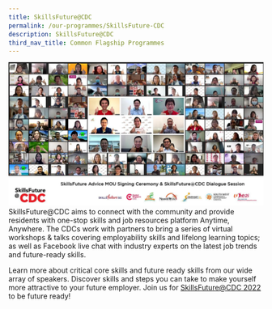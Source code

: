 ```yaml
---
title: SkillsFuture@CDC
permalink: /our-programmes/SkillsFuture-CDC
description: SkillsFuture@CDC
third_nav_title: Common Flagship Programmes
---
```

![SKILLSFUTURE @CDC](/images/Common%20Flagship%20Progs/SKILLSFUTURE%20CDC%20PHOTO.png)SkillsFuture@CDC aims to connect with the community and provide residents with one-stop skills and job resources platform Anytime, Anywhere. The CDCs work with partners to bring a series of virtual workshops & talks covering employability skills and lifelong learning topics; as well as Facebook live chat with industry experts on the latest job trends and future-ready skills.  
  
Learn more about critical core skills and future ready skills from our wide array of speakers. Discover skills and steps you can take to make yourself more attractive to your future employer. Join us for [SkillsFuture@CDC 2022](https://skillsfuture.cdc.gov.sg/) to be future ready!